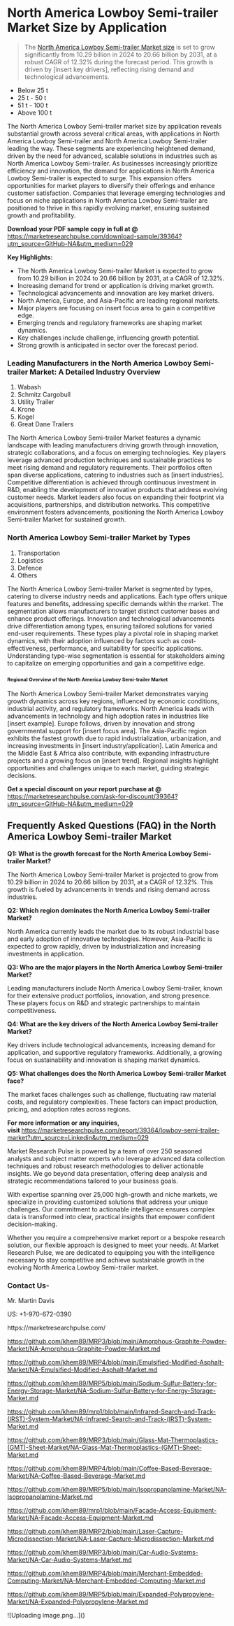 <h1>North America Lowboy Semi-trailer Market&nbsp;Size by Application</h1><blockquote><p>The <a href="https://marketresearchpulse.com/download-sample/39364?utm_source=GitHub-NA&amp;utm_medium=029">North America Lowboy Semi-trailer Market size</a> is set to grow significantly from 10.29 billion in 2024 to 20.66 billion by 2031, at a robust CAGR of 12.32% during the forecast period. This growth is driven by [insert key drivers], reflecting rising demand and technological advancements.</p></blockquote><ul><li>Below 25 t <li> 25 t - 50 t <li> 51 t - 100 t <li> Above 100 t</li></ul><p>The North America Lowboy Semi-trailer market size by application reveals substantial growth across several critical areas, with applications in North America Lowboy Semi-trailer and North America Lowboy Semi-trailer leading the way. These segments are experiencing heightened demand, driven by the need for advanced, scalable solutions in industries such as North America Lowboy Semi-trailer. As businesses increasingly prioritize efficiency and innovation, the demand for applications in North America Lowboy Semi-trailer is expected to surge. This expansion offers opportunities for market players to diversify their offerings and enhance customer satisfaction. Companies that leverage emerging technologies and focus on niche applications in North America Lowboy Semi-trailer are positioned to thrive in this rapidly evolving market, ensuring sustained growth and profitability.</p><p><strong>Download your PDF sample copy in full at @ </strong><a href="https://marketresearchpulse.com/download-sample/39364?utm_source=GitHub-NA&amp;utm_medium=029">https://marketresearchpulse.com/download-sample/39364?utm_source=GitHub-NA&amp;utm_medium=029</a></p><p><strong>Key Highlights: </strong></p><ul><li>The North America Lowboy Semi-trailer Market is expected to grow from 10.29 billion in 2024 to 20.66 billion by 2031, at a CAGR of 12.32%.</li><li>Increasing demand for trend or application is driving market growth.</li><li>Technological advancements and innovation are key market drivers.</li><li>North America, Europe, and Asia-Pacific are leading regional markets.</li><li>Major players are focusing on insert focus area to gain a competitive edge.</li><li>Emerging trends and regulatory frameworks are shaping market dynamics.</li><li>Key challenges include challenge, influencing growth potential.</li><li>Strong growth is anticipated in sector over the forecast period.</li></ul><h3>Leading Manufacturers in the North America Lowboy Semi-trailer Market: A Detailed Industry Overview</h3><ol><li>Wabash</li><li>Schmitz Cargobull</li><li>Utility Trailer</li><li>Krone</li><li>Kogel</li><li>Great Dane Trailers</li></ol><div class="flex max-w-full flex-col flex-grow"><div class="min-h-8 text-message flex w-full flex-col items-end gap-2 whitespace-normal break-words [.text-message+&amp;]:mt-5" dir="auto" data-message-author-role="assistant" data-message-id="fd8432e4-4910-450d-b182-61b7bfb0a01f" data-message-model-slug="gpt-4o"><div class="flex w-full flex-col gap-1 empty:hidden first:pt-[3px]"><div class="markdown prose w-full break-words dark:prose-invert light"><p>The North America Lowboy Semi-trailer Market features a dynamic landscape with leading manufacturers driving growth through innovation, strategic collaborations, and a focus on emerging technologies. Key players leverage advanced production techniques and sustainable practices to meet rising demand and regulatory requirements. Their portfolios often span diverse applications, catering to industries such as [insert industries]. Competitive differentiation is achieved through continuous investment in R&amp;D, enabling the development of innovative products that address evolving customer needs. Market leaders also focus on expanding their footprint via acquisitions, partnerships, and distribution networks. This competitive environment fosters advancements, positioning the North America Lowboy Semi-trailer Market for sustained growth.</p></div></div></div></div><h3>North America Lowboy Semi-trailer Market by Types</h3><ol><li>Transportation <li> Logistics <li> Defence <li> Others</li></ol><div class="flex max-w-full flex-col flex-grow"><div class="min-h-8 text-message flex w-full flex-col items-end gap-2 whitespace-normal break-words [.text-message+&amp;]:mt-5" dir="auto" data-message-author-role="assistant" data-message-id="084470be-0bb7-4664-bddf-5156b4f41249" data-message-model-slug="gpt-4o-mini"><div class="flex w-full flex-col gap-1 empty:hidden first:pt-[3px]"><div class="markdown prose w-full break-words dark:prose-invert light"><p>The North America Lowboy Semi-trailer Market is segmented by types, catering to diverse industry needs and applications. Each type offers unique features and benefits, addressing specific demands within the market. The segmentation allows manufacturers to target distinct customer bases and enhance product offerings. Innovation and technological advancements drive differentiation among types, ensuring tailored solutions for varied end-user requirements. These types play a pivotal role in shaping market dynamics, with their adoption influenced by factors such as cost-effectiveness, performance, and suitability for specific applications. Understanding type-wise segmentation is essential for stakeholders aiming to capitalize on emerging opportunities and gain a competitive edge.</p></div></div></div></div><h3><span style="font-size: 11px;">Regional Overview of the North America Lowboy Semi-trailer Market</span></h3><div class="flex max-w-full flex-col flex-grow"><div class="min-h-8 text-message flex w-full flex-col items-end gap-2 whitespace-normal break-words [.text-message+&amp;]:mt-5" dir="auto" data-message-author-role="assistant" data-message-id="e9038762-ce64-4e30-91c9-9bd413514231" data-message-model-slug="gpt-4o-mini"><div class="flex w-full flex-col gap-1 empty:hidden first:pt-[3px]"><div class="markdown prose w-full break-words dark:prose-invert light"><p>The North America Lowboy Semi-trailer Market demonstrates varying growth dynamics across key regions, influenced by economic conditions, industrial activity, and regulatory frameworks. North America leads with advancements in technology and high adoption rates in industries like [insert example]. Europe follows, driven by innovation and strong governmental support for [insert focus area]. The Asia-Pacific region exhibits the fastest growth due to rapid industrialization, urbanization, and increasing investments in [insert industry/application]. Latin America and the Middle East &amp; Africa also contribute, with expanding infrastructure projects and a growing focus on [insert trend]. Regional insights highlight opportunities and challenges unique to each market, guiding strategic decisions.</p></div></div></div></div><p><strong>Get a special discount on your report purchase at @ </strong><a href="https://marketresearchpulse.com/ask-for-discount/39364?utm_source=GitHub-NA&amp;utm_medium=029">https://marketresearchpulse.com/ask-for-discount/39364?utm_source=GitHub-NA&amp;utm_medium=029</a></p><h2>Frequently Asked Questions (FAQ) in the North America Lowboy Semi-trailer Market</h2><p><strong>Q1: What is the growth forecast for the North America Lowboy Semi-trailer Market?</strong></p><p>The North America Lowboy Semi-trailer Market is projected to grow from 10.29 billion in 2024 to 20.66 billion by 2031, at a CAGR of 12.32%. This growth is fueled by advancements in trends and rising demand across industries.</p><p><strong>Q2: Which region dominates the North America Lowboy Semi-trailer Market?</strong></p><p>North America currently leads the market due to its robust industrial base and early adoption of innovative technologies. However, Asia-Pacific is expected to grow rapidly, driven by industrialization and increasing investments in application.</p><p><strong>Q3: Who are the major players in the North America Lowboy Semi-trailer Market?</strong></p><p>Leading manufacturers include North America Lowboy Semi-trailer, known for their extensive product portfolios, innovation, and strong presence. These players focus on R&amp;D and strategic partnerships to maintain competitiveness.</p><p><strong>Q4: What are the key drivers of the North America Lowboy Semi-trailer Market?</strong></p><p>Key drivers include technological advancements, increasing demand for application, and supportive regulatory frameworks. Additionally, a growing focus on sustainability and innovation is shaping market dynamics.</p><p><strong>Q5: What challenges does the North America Lowboy Semi-trailer Market face?</strong></p><p>The market faces challenges such as challenge, fluctuating raw material costs, and regulatory complexities. These factors can impact production, pricing, and adoption rates across regions.</p><p><strong>For more information or any inquiries, visit&nbsp;</strong><a href="https://marketresearchpulse.com/report/39364/lowboy-semi-trailer-market?utm_source=Linkedin&utm_medium=029">https://marketresearchpulse.com/report/39364/lowboy-semi-trailer-market?utm_source=Linkedin&utm_medium=029</a></p><p>Market Research Pulse is powered by a team of over 250 seasoned analysts and subject matter experts who leverage advanced data collection techniques and robust research methodologies to deliver actionable insights. We go beyond data presentation, offering deep analysis and strategic recommendations tailored to your business goals.</p><p>With expertise spanning over 25,000 high-growth and niche markets, we specialize in providing customized solutions that address your unique challenges. Our commitment to actionable intelligence ensures complex data is transformed into clear, practical insights that empower confident decision-making.</p><p>Whether you require a comprehensive market report or a bespoke research solution, our flexible approach is designed to meet your needs. At Market Research Pulse, we are dedicated to equipping you with the intelligence necessary to stay competitive and achieve sustainable growth in the evolving North America Lowboy Semi-trailer market.</p><h3><strong>Contact Us-</strong></h3><p>Mr. Martin Davis</p><p>US: +1-970-672-0390</p><p>https://marketresearchpulse.com/</p><p><a href="https://github.com/khem89/MRP3/blob/main/Amorphous-Graphite-Powder-Market/NA-Amorphous-Graphite-Powder-Market.md">https://github.com/khem89/MRP3/blob/main/Amorphous-Graphite-Powder-Market/NA-Amorphous-Graphite-Powder-Market.md</a></p><p><a href="https://github.com/khem89/MRP4/blob/main/Emulsified-Modified-Asphalt-Market/NA-Emulsified-Modified-Asphalt-Market.md">https://github.com/khem89/MRP4/blob/main/Emulsified-Modified-Asphalt-Market/NA-Emulsified-Modified-Asphalt-Market.md</a></p><p><a href="https://github.com/khem89/MRP5/blob/main/Sodium-Sulfur-Battery-for-Energy-Storage-Market/NA-Sodium-Sulfur-Battery-for-Energy-Storage-Market.md">https://github.com/khem89/MRP5/blob/main/Sodium-Sulfur-Battery-for-Energy-Storage-Market/NA-Sodium-Sulfur-Battery-for-Energy-Storage-Market.md</a></p><p><a href="https://github.com/khem89/mrp1/blob/main/Infrared-Search-and-Track-(IRST)-System-Market/NA-Infrared-Search-and-Track-(IRST)-System-Market.md">https://github.com/khem89/mrp1/blob/main/Infrared-Search-and-Track-(IRST)-System-Market/NA-Infrared-Search-and-Track-(IRST)-System-Market.md</a></p><p><a href="https://github.com/khem89/MRP3/blob/main/Glass-Mat-Thermoplastics-(GMT)-Sheet-Market/NA-Glass-Mat-Thermoplastics-(GMT)-Sheet-Market.md">https://github.com/khem89/MRP3/blob/main/Glass-Mat-Thermoplastics-(GMT)-Sheet-Market/NA-Glass-Mat-Thermoplastics-(GMT)-Sheet-Market.md</a></p><p><a href="https://github.com/khem89/MRP4/blob/main/Coffee-Based-Beverage-Market/NA-Coffee-Based-Beverage-Market.md">https://github.com/khem89/MRP4/blob/main/Coffee-Based-Beverage-Market/NA-Coffee-Based-Beverage-Market.md</a></p><p><a href="https://github.com/khem89/MRP5/blob/main/Isopropanolamine-Market/NA-Isopropanolamine-Market.md">https://github.com/khem89/MRP5/blob/main/Isopropanolamine-Market/NA-Isopropanolamine-Market.md</a></p><p><a href="https://github.com/khem89/mrp1/blob/main/Facade-Access-Equipment-Market/NA-Facade-Access-Equipment-Market.md">https://github.com/khem89/mrp1/blob/main/Facade-Access-Equipment-Market/NA-Facade-Access-Equipment-Market.md</a></p><p><a href="https://github.com/khem89/MRP2/blob/main/Laser-Capture-Microdissection-Market/NA-Laser-Capture-Microdissection-Market.md">https://github.com/khem89/MRP2/blob/main/Laser-Capture-Microdissection-Market/NA-Laser-Capture-Microdissection-Market.md</a></p><p><a href="https://github.com/khem89/MRP3/blob/main/Car-Audio-Systems-Market/NA-Car-Audio-Systems-Market.md">https://github.com/khem89/MRP3/blob/main/Car-Audio-Systems-Market/NA-Car-Audio-Systems-Market.md</a></p><p><a href="https://github.com/khem89/MRP4/blob/main/Merchant-Embedded-Computing-Market/NA-Merchant-Embedded-Computing-Market.md">https://github.com/khem89/MRP4/blob/main/Merchant-Embedded-Computing-Market/NA-Merchant-Embedded-Computing-Market.md</a></p><p><a href="https://github.com/khem89/MRP5/blob/main/Expanded-Polypropylene-Market/NA-Expanded-Polypropylene-Market.md">https://github.com/khem89/MRP5/blob/main/Expanded-Polypropylene-Market/NA-Expanded-Polypropylene-Market.md</a></p>
![Uploading image.png…]()
